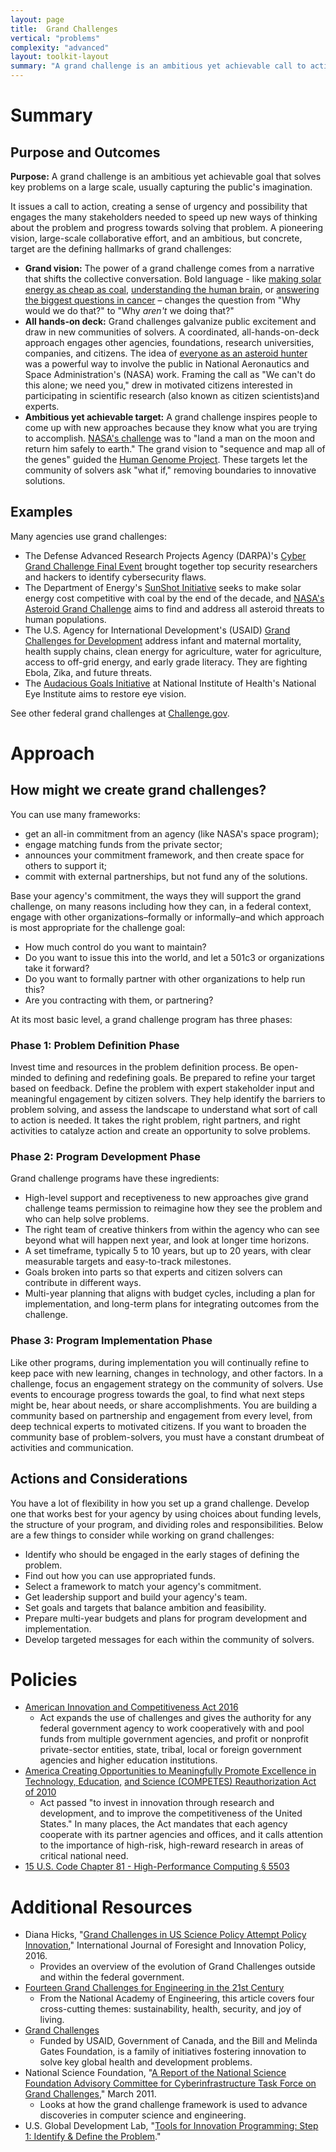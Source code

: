 ```yaml
---
layout: page
title:  Grand Challenges
vertical: "problems"
complexity: "advanced"
layout: toolkit-layout
summary: "A grand challenge is an ambitious yet achievable call to action that engages the public to collaboratively solve key problems on a large scale."
---
```


# Summary

## Purpose and Outcomes

**Purpose:** A grand challenge is an ambitious yet achievable goal that solves key problems on a large scale, usually capturing the public&#39;s imagination.

It issues a call to action, creating a sense of urgency and possibility that engages the many stakeholders needed to speed up new ways of thinking about the problem and progress towards solving that problem. A pioneering vision, large-scale collaborative effort, and an ambitious, but concrete, target are the defining hallmarks of grand challenges:

- **Grand vision:** The power of a grand challenge comes from a narrative that shifts the collective conversation. Bold language - like [making solar energy as cheap as coal](https://energy.gov/eere/sunshot/sunshot-initiative), [understanding the human brain](https://obamawhitehouse.archives.gov/blog/2014/10/09/brain-initiative-and-grand-challenge-scholars), or [answering the biggest questions in cancer](http://www.cancerresearchuk.org/about-us/cancer-news/press-release/2017-02-10-cancer-research-uk-announces-inaugural-grand-challenge-teams-to-answer-the-biggest-questions-in) – changes the question from &quot;Why would we do that?&quot; to &quot;Why _aren&#39;t_ we doing that?&quot;
- **All hands-on deck:** Grand challenges galvanize public excitement and draw in new communities of solvers. A coordinated, all-hands-on-deck approach engages other agencies, foundations, research universities, companies, and citizens. The idea of [everyone as an asteroid hunter](https://www.nasa.gov/press/2014/march/be-an-asteroid-hunter-in-nasas-first-asteroid-grand-challenge-contest-series/) was a powerful way to involve the public in National Aeronautics and Space Administration&#39;s (NASA) work. Framing the call as &quot;We can&#39;t do this alone; we need you,&quot; drew in motivated citizens interested in participating in scientific research (also known as citizen scientists)and experts.
- **Ambitious yet achievable target:**  A grand challenge inspires people to come up with new approaches because they know what you are trying to accomplish. [NASA&#39;s challenge](https://www.history.nasa.gov/Apollomon/Apollo.html) was to &quot;land a man on the moon and return him safely to earth.&quot; The grand vision to &quot;sequence and map all of the genes&quot; guided the [Human Genome Project](https://www.genome.gov/12011238/an-overview-of-the-human-genome-project/). These targets let the community of solvers ask &quot;what if,&quot; removing boundaries to innovative solutions.

## Examples

Many agencies use grand challenges:

- The Defense Advanced Research Projects Agency (DARPA)&#39;s [Cyber Grand Challenge Final Event](https://www.darpa.mil/program/cyber-grand-challenge) brought together top security researchers and hackers to identify cybersecurity flaws.
- The Department of Energy&#39;s [SunShot Initiative](https://energy.gov/eere/sunshot/sunshot-initiative) seeks to make solar energy cost competitive with coal by the end of the decade, and [NASA&#39;s Asteroid Grand Challenge](http://www.nasa.gov/feature/what-is-the-asteroid-grand-challenge) aims to find and address all asteroid threats to human populations.
- The U.S. Agency for International Development&#39;s (USAID) [Grand Challenges for Development](https://www.usaid.gov/grandchallenges) address infant and maternal mortality, health supply chains, clean energy for agriculture, water for agriculture, access to off-grid energy, and early grade literacy. They are fighting Ebola, Zika, and future threats.
- The [Audacious Goals Initiative](https://nei.nih.gov/audacious) at National Institute of Health&#39;s National Eye Institute aims to restore eye vision.

See other federal grand challenges at [Challenge.gov](https://www.challenge.gov/about/).

# Approach

## How might we create grand challenges?

You can use many frameworks:

- get an all-in commitment from an agency (like NASA&#39;s space program);
- engage matching funds from the private sector;
- announces your commitment framework, and then create space for others to support it;
- commit with external partnerships, but not fund any of the solutions.

Base your agency&#39;s commitment, the ways they will support the grand challenge, on many reasons including how they can, in a federal context, engage with other organizations–formally or informally–and which approach is most appropriate for the challenge goal:

- How much control do you want to maintain?
- Do you want to issue this into the world, and let a 501c3 or organizations take it forward?
- Do you want to formally partner with other organizations to help run this?
- Are you contracting with them, or partnering?

At its most basic level, a grand challenge program has three phases:

### Phase 1: Problem Definition Phase

Invest time and resources in the problem definition process. Be open-minded to defining and redefining goals. Be prepared to refine your target based on feedback. Define the problem with expert stakeholder input and meaningful engagement by citizen solvers. They help identify the barriers to problem solving, and assess the landscape to understand what sort of call to action is needed. It takes the right problem, right partners, and right activities to catalyze action and create an opportunity to solve problems.

### Phase 2: Program Development Phase

Grand challenge programs have these ingredients:

- High-level support and receptiveness to new approaches give grand challenge teams permission to reimagine how they see the problem and who can help solve problems.
- The right team of creative thinkers from within the agency who can see beyond what will happen next year, and look at longer time horizons.
- A set timeframe, typically 5 to 10 years, but up to 20 years, with clear measurable targets and easy-to-track milestones.
- Goals broken into parts so that experts and citizen solvers can contribute in different ways.
- Multi-year planning that aligns with budget cycles, including a plan for implementation, and long-term plans for integrating outcomes from the challenge.

### Phase 3: Program Implementation Phase

Like other programs, during implementation you will continually refine to keep pace with new learning, changes in technology, and other factors. In a challenge, focus an engagement strategy on the community of solvers. Use events to encourage progress towards the goal, to find what next steps might be, hear about needs, or share accomplishments. You are building a community based on partnership and engagement from every level, from deep technical experts to motivated citizens. If you want to broaden the community base of problem-solvers, you must have a constant drumbeat of activities and communication.

<!--second-column-->

## Actions and Considerations

You have a lot of flexibility in how you set up a grand challenge. Develop one that works best for your agency by using choices about funding levels, the structure of your program, and dividing roles and responsibilities. Below are a few things to consider while working on grand challenges:

- Identify who should be engaged in the early stages of defining the problem.
- Find out how you can use appropriated funds.
- Select a framework to match your agency&#39;s commitment.
- Get leadership support and build your agency&#39;s team.
- Set goals and targets that balance ambition and feasibility.
- Prepare multi-year budgets and plans for program development and implementation.
- Develop targeted messages for each within the community of solvers.

# Policies

- [American Innovation and Competitiveness Act 2016](https://www.congress.gov/bill/114th-congress/senate-bill/3084)
  - Act expands the use of challenges and gives the authority for any federal government agency to work cooperatively with and pool funds from multiple government agencies, and profit or nonprofit private-sector entities, state, tribal, local or foreign government agencies and higher education institutions.
- [America Creating Opportunities to Meaningfully Promote Excellence in Technology, Education,](https://www.congress.gov/bill/111th-congress/house-bill/5116) [and Science (COMPETES) Reauthorization Act of 2010](https://www.congress.gov/bill/111th-congress/house-bill/5116)
  - Act passed &quot;to invest in innovation through research and development, and to improve the competitiveness of the United States.&quot; In many places, the Act mandates that each agency cooperate with its partner agencies and offices, and it calls attention to the importance of high-risk, high-reward research in areas of critical national need.
- [15 U.S. Code Chapter 81 - High-Performance Computing § 5503](https://www.gpo.gov/fdsys/search/pagedetails.action;jsessionid=J3GRS16V8pXMyXytqXjBxBJycBGx2P8ybcxH7VzjT0nTvPJmMTlL!352320610!-18081458?browsePath=Title+15%2FCHAPTER+81&amp;granuleId=USCODE-2011-title15-chap81&amp;packageId=USCODE-2011-title15&amp;collapse=true&amp;fromBrowse=true)

# Additional Resources

- Diana Hicks, &quot;[Grand Challenges in US Science Policy Attempt Policy Innovation](https://works.bepress.com/diana_hicks/38/),&quot; International Journal of Foresight and Innovation Policy, 2016.
  - Provides an overview of the evolution of Grand Challenges outside and within the federal government.
- [Fourteen Grand Challenges for Engineering in the 21st Century](http://www.engineeringchallenges.org/challenges/16091.aspx)
  - From the National Academy of Engineering, this article covers four cross-cutting themes: sustainability, health, security, and joy of living.
- [Grand Challenges](https://grandchallenges.org)
  - Funded by USAID, Government of Canada, and the Bill and Melinda Gates Foundation, is a family of initiatives fostering innovation to solve key global health and development problems.
- National Science Foundation, &quot;[A Report of the National Science Foundation Advisory Committee for Cyberinfrastructure Task Force on Grand Challenges](https://www.nsf.gov/cise/oac/taskforces/TaskForceReport_GrandChallenges.pdf),&quot; March 2011.
  - Looks at how the grand challenge framework is used to advance discoveries in computer science and engineering.
- U.S. Global Development Lab, &quot;[Tools for Innovation Programming: Step 1: Identify &amp; Define the Problem](https://static.globalinnovationexchange.org/s3fs-public/asset/document/Innovation%20Toolkit%20Step1%20Identify%20and%20Define%20Problem.pdf?fTX9Pboak5vTfNrxM2VbaF_wXPo0DugY).&quot;

